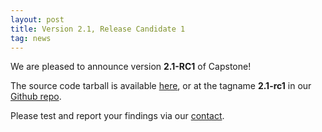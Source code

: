 ```yaml
---
layout: post
title: Version 2.1, Release Candidate 1
tag: news
---
```


We are pleased to announce version **2.1-RC1** of Capstone!

The source code tarball is available [here](http://capstone-engine.org/download/2.1/capstone-2.1-rc1.tgz), or at the tagname **2.1-rc1** in our [Github repo](https://github.com/aquynh/capstone/releases/tag/2.1-rc1).

Please test and report your findings via our [contact](contact.html).

